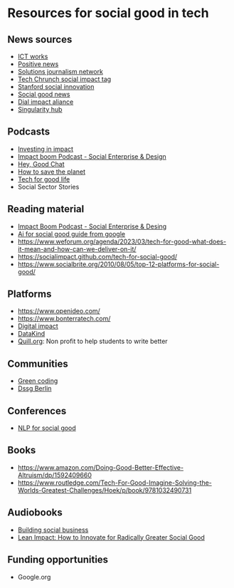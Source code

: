 # Resources for social good in tech

## News sources


- [ICT works](https://www.ictworks.org/)
- [Positive news](https://www.positive.news/)
- [Solutions journalism network](https://www.solutionsjournalism.org/)
- [Tech Chrunch social impact tag](https://techcrunch.com/tag/social-impact/)
- [Stanford social innovation](https://ssir.org/#)
- [Social good news](https://socialgoodoutpost.com/social-good-news/)
- [Dial impact aliance](https://dial.global/)
- [Singularity hub](https://singularityhub.com/)


## Podcasts
- [Investing in impact](https://open.spotify.com/show/07kS7aedmuu874Zcr6inHa?si=68c8412c03734220)
- [Impact boom Podcast - Social Enterprise & Design](https://open.spotify.com/show/1jCswlDW1L0H42cDjHXIyu?si=306d0c812555492d)
- [Hey, Good Chat](https://open.spotify.com/show/0ZXHBOoBOr9XPh5Cifdg0k?si=ec838da63b7848c2)
- [How to save the planet](https://open.spotify.com/show/6b18dw3bJdLdj3yW3CETOo?si=c92259e4f8774478)
- [Tech for good life](https://open.spotify.com/show/4gVYgayGihu57ybcj2LkJu?si=cba096d105ef4fb5)
- Social Sector Stories


## Reading material
- [Impact Boom Podcast - Social Enterprise & Desing](https://open.spotify.com/show/1jCswlDW1L0H42cDjHXIyu?si=306d0c812555492d)
- [Ai for social good guide from google](https://ai.google/education/social-good-guide/?category=responsibility)
- https://www.weforum.org/agenda/2023/03/tech-for-good-what-does-it-mean-and-how-can-we-deliver-on-it/
- https://socialimpact.github.com/tech-for-social-good/
- https://www.socialbrite.org/2010/08/05/top-12-platforms-for-social-good/

## Platforms
- https://www.openideo.com/
- https://www.bonterratech.com/
- [Digital impact](https://digitalimpact.io/)
- [DataKind](https://www.datakind.org/)
- [Quill.org](https://www.quill.org/): Non profit to help students to write better

## Communities
- [Green coding](https://www.green-coding.berlin/)
- [Dssg Berlin](https://dssg-berlin.org/)


## Conferences

- [NLP for social good](https://nlp4social.github.io/nlp4socialgood/)

## Books

- https://www.amazon.com/Doing-Good-Better-Effective-Altruism/dp/1592409660
- https://www.routledge.com/Tech-For-Good-Imagine-Solving-the-Worlds-Greatest-Challenges/Hoek/p/book/9781032490731


## Audiobooks

- [Building social business](https://www.audible.com/pd/Building-Social-Business-Audiobook/B003JUZBMA?ref_pageloadid=jjJwyDCfNW35j62W&ref=a_library_w_c5_lProduct_2&pf_rd_p=95b555b2-2931-4812-98e1-6535e764d43f&pf_rd_r=21K2PPGQ0A4E9M2NT3W5&pageLoadId=Pxc0cABsN9xpFuUG&creativeId=b5fa8602-fb94-432a-aacc-e3734bed4f97)
- [Lean Impact: How to Innovate for Radically Greater Social Good](https://www.audible.com/pd/Lean-Impact-Audiobook/1469073145?ref_pageloadid=8pjLfPXLfFxuBNXG&ref=a_library_t_c5_libItem_1469073145_1&pf_rd_p=80765e81-b10a-4f33-b1d3-ffb87793d047&pf_rd_r=1PG6K7KH3WS42BMYPDH4&pageLoadId=MtjDaqkKwc6tlb8Q&creativeId=4ee810cf-ac8e-4eeb-8b79-40e176d0a225)

## Funding opportunities
- Google.org
